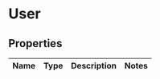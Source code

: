 

# User

## Properties

Name | Type | Description | Notes
------------ | ------------- | ------------- | -------------




